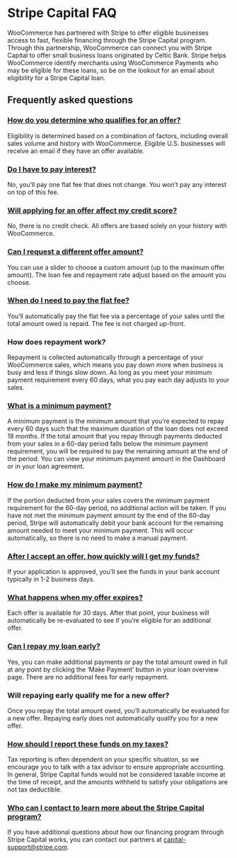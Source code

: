 # Stripe Capital FAQ

WooCommerce has partnered with Stripe to offer eligible businesses access to fast, flexible financing through the Stripe Capital program. Through this partnership, WooCommerce can connect you with Stripe Capital to offer small business loans originated by Celtic Bank. Stripe helps WooCommerce identify merchants using WooCommerce Payments who may be eligible for these loans, so be on the lookout for an email about eligibility for a Stripe Capital loan.

## Frequently asked questions 

### [How do you determine who qualifies for an offer?](#how-do-you-determine-who-qualifies-for-an-offer)

Eligibility is determined based on a combination of factors, including overall sales volume and history with WooCommerce. Eligible U.S. businesses will receive an email if they have an offer available. 

### [Do I have to pay interest?](#do-i-have-to-pay-interest)

No, you’ll pay one flat fee that does not change. You won’t pay any interest on top of this fee.

### [Will applying for an offer affect my credit score?](#will-applying-for-an-offer-affect-my-credit-score)

No, there is no credit check. All offers are based solely on your history with WooCommerce. 

### [Can I request a different offer amount?](#can-i-request-a-different-offer-amount)

You can use a slider to choose a custom amount (up to the maximum offer amount). The loan fee and repayment rate adjust based on the amount you choose.

### [When do I need to pay the flat fee?](#when-do-i-need-to-pay-the-flat-fee)

You’ll automatically pay the flat fee via a percentage of your sales until the total amount owed is repaid. The fee is not charged up-front. 

### **How does repayment work?** 

Repayment is collected automatically through a percentage of your WooCommerce sales, which means you pay down more when business is busy and less if things slow down. As long as you meet your minimum payment requirement every 60 days, what you pay each day adjusts to your sales.

### [What is a minimum payment?](#what-is-a-minimum-payment)

A minimum payment is the minimum amount that you’re expected to repay every 60 days such that the maximum duration of the loan does not exceed 18 months. If the total amount that you repay through payments deducted from your sales in a 60-day period falls below the minimum payment requirement, you will be required to pay the remaining amount at the end of the period. You can view your minimum payment amount in the Dashboard or in your loan agreement.  

### [How do I make my minimum payment?](#how-do-i-make-my-minimum-payment)

If the portion deducted from your sales covers the minimum payment requirement for the 60-day period, no additional action will be taken. If you have not met the minimum payment amount by the end of the 60-day period, Stripe will automatically debit your bank account for the remaining amount needed to meet your minimum payment. This will occur automatically, so there is no need to make a manual payment.

### [After I accept an offer, how quickly will I get my funds?](#after-i-accept-an-offer-how-quickly-will-i-get-my-funds)

If your application is approved, you’ll see the funds in your bank account typically in 1-2 business days.

### [What happens when my offer expires?](#what-happens-when-my-offer-expires)

Each offer is available for 30 days. After that point, your business will automatically be re-evaluated to see if you’re eligible for an additional offer.  

### [Can I repay my loan early?](#can-i-repay-my-loan-early)

Yes, you can make additional payments or pay the total amount owed in full at any point by clicking the ‘Make Payment’ button in your loan overview page. There are no additional fees for early repayment.

### **Will repaying early qualify me for a new offer?** 

Once you repay the total amount owed, you’ll automatically be evaluated for a new offer. Repaying early does not automatically qualify you for a new offer.  

### [How should I report these funds on my taxes?](#how-should-i-report-these-funds-on-my-taxes)

Tax reporting is often dependent on your specific situation, so we encourage you to talk with a tax advisor to ensure appropriate accounting. In general, Stripe Capital funds would not be considered taxable income at the time of receipt, and the amounts withheld to satisfy your obligations are not tax deductible.

### [Who can I contact to learn more about the Stripe Capital program?](#who-can-i-contact-to-learn-more-about-the-Stripe-Capital-program)

If you have additional questions about how our financing program through Stripe Capital works, you can contact our partners at [capital-support@stripe.com](mailto:capital-support@stripe.com).